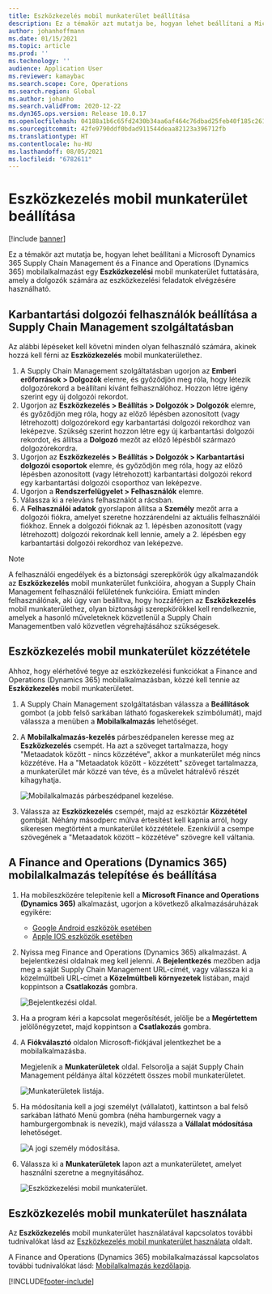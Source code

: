 ```yaml
---
title: Eszközkezelés mobil munkaterület beállítása
description: Ez a témakör azt mutatja be, hogyan lehet beállítani a Microsoft Dynamics 365 Supply Chain Management és a Finance and Operations (Dynamics 365) mobilalkalmazást egy eszközkezelési mobil munkaterület futtatására, amely a dolgozók számára az eszközkezelési feladatok elvégzésére használható.
author: johanhoffmann
ms.date: 01/15/2021
ms.topic: article
ms.prod: ''
ms.technology: ''
audience: Application User
ms.reviewer: kamaybac
ms.search.scope: Core, Operations
ms.search.region: Global
ms.author: johanho
ms.search.validFrom: 2020-12-22
ms.dyn365.ops.version: Release 10.0.17
ms.openlocfilehash: 04188a1b6c65fd2430b34aa6af464c76dbad25feb40f185c261e10896bb2396b
ms.sourcegitcommit: 42fe9790ddf0bdad911544deaa82123a396712fb
ms.translationtype: HT
ms.contentlocale: hu-HU
ms.lasthandoff: 08/05/2021
ms.locfileid: "6782611"
---
```

# <a name="set-up-the-asset-management-mobile-workspace"></a>Eszközkezelés mobil munkaterület beállítása

[!include [banner](../includes/banner.md)]

Ez a témakör azt mutatja be, hogyan lehet beállítani a Microsoft Dynamics 365 Supply Chain Management és a Finance and Operations (Dynamics 365) mobilalkalmazást egy **Eszközkezelési** mobil munkaterület futtatására, amely a dolgozók számára az eszközkezelési feladatok elvégzésére használható.

## <a name="set-up-maintenance-worker-users-in-supply-chain-management"></a>Karbantartási dolgozói felhasználók beállítása a Supply Chain Management szolgáltatásban

Az alábbi lépéseket kell követni minden olyan felhasználó számára, akinek hozzá kell férni az **Eszközkezelés** mobil munkaterülethez.

1. A Supply Chain Management szolgáltatásban ugorjon az **Emberi erőforrások \> Dolgozók** elemre, és győződjön meg róla, hogy létezik dolgozórekord a beállítani kívánt felhasználóhoz. Hozzon létre igény szerint egy új dolgozói rekordot.
1. Ugorjon az **Eszközkezelés \> Beállítás \> Dolgozók \> Dolgozók** elemre, és győződjön meg róla, hogy az előző lépésben azonosított (vagy létrehozott) dolgozórekord egy karbantartási dolgozói rekordhoz van leképezve. Szükség szerint hozzon létre egy új karbantartási dolgozói rekordot, és állítsa a **Dolgozó** mezőt az előző lépésből származó dolgozórekordra.
1. Ugorjon az **Eszközkezelés \> Beállítás \> Dolgozók \> Karbantartási dolgozói csoportok** elemre, és győződjön meg róla, hogy az előző lépésben azonosított (vagy létrehozott) karbantartási dolgozói rekord egy karbantartási dolgozói csoporthoz van leképezve.
1. Ugorjon a **Rendszerfelügyelet \> Felhasználók** elemre.
1. Válassza ki a releváns felhasználót a rácsban.
1. A **Felhasználói adatok** gyorslapon állítsa a **Személy** mezőt arra a dolgozói fiókra, amelyet szeretne hozzárendelni az aktuális felhasználói fiókhoz. Ennek a dolgozói fióknak az 1. lépésben azonosított (vagy létrehozott) dolgozói rekordnak kell lennie, amely a 2. lépésben egy karbantartási dolgozói rekordhoz van leképezve.

> [!NOTE]
> A felhasználói engedélyek és a biztonsági szerepkörök úgy alkalmazandók az **Eszközkezelés** mobil munkaterület funkcióira, ahogyan a Supply Chain Management felhasználói felületének funkcióira. Emiatt minden felhasználónak, aki úgy van beállítva, hogy hozzáférjen az **Eszközkezelés** mobil munkaterülethez, olyan biztonsági szerepkörökkel kell rendelkeznie, amelyek a hasonló műveleteknek közvetlenül a Supply Chain Managementben való közvetlen végrehajtásához szükségesek.

## <a name="publish-the-asset-management-mobile-workspace"></a>Eszközkezelés mobil munkaterület közzététele

Ahhoz, hogy elérhetővé tegye az eszközkezelési funkciókat a Finance and Operations (Dynamics 365) mobilalkalmazásban, közzé kell tennie az **Eszközkezelés** mobil munkaterületet.

1. A Supply Chain Management szolgáltatásban válassza a **Beállítások** gombot (a jobb felső sarkában látható fogaskerekek szimbólumát), majd válassza a menüben a **Mobilalkalmazás** lehetőséget.
1. A **Mobilalkalmazás-kezelés** párbeszédpanelen keresse meg az **Eszközkezelés** csempét. Ha azt a szöveget tartalmazza, hogy "Metaadatok között - nincs közzétéve", akkor a munkaterület még nincs közzétéve. Ha a "Metaadatok között - közzétett" szöveget tartalmazza, a munkaterület már közzé van téve, és a művelet hátralévő részét kihagyhatja.

    ![Mobilalkalmazás párbeszédpanel kezelése.](media/mobile-workspaces.png "Mobilalkalmazás párbeszédpanel kezelése")

1. Válassza az **Eszközkezelés** csempét, majd az eszköztár **Közzététel** gombját. Néhány másodperc múlva értesítést kell kapnia arról, hogy sikeresen megtörtént a munkaterület közzététele. Ezenkívül a csempe szövegének a "Metaadatok között – közzétéve" szövegre kell váltania.

## <a name="install-and-set-up-the-finance-and-operations-dynamics-365-mobile-app"></a>A Finance and Operations (Dynamics 365) mobilalkalmazás telepítése és beállítása

1. Ha mobileszközére telepítenie kell a **Microsoft Finance and Operations (Dynamics 365)** alkalmazást, ugorjon a következő alkalmazásáruházak egyikére:

    - [Google Android eszközök esetében](https://go.microsoft.com/fwlink/?linkid=850662)
    - [Apple IOS eszközök esetében](https://go.microsoft.com/fwlink/?linkid=850663)

1. Nyissa meg Finance and Operations (Dynamics 365) alkalmazást. A bejelentkezési oldalnak meg kell jelenni. A **Bejelentkezés** mezőben adja meg a saját Supply Chain Management URL-címét, vagy válassza ki a közelmúltbeli URL-címet a **Közelmúltbeli környezetek** listában, majd koppintson a **Csatlakozás** gombra.

    ![Bejelentkezési oldal.](media/mobile-app-sign-in.png "Bejelentkezési oldal")

1. Ha a program kéri a kapcsolat megerősítését, jelölje be a **Megértettem** jelölőnégyzetet, majd koppintson a **Csatlakozás** gombra.
1. A **Fiókválasztó** oldalon Microsoft-fiókjával jelentkezhet be a mobilalkalmazásba.

    Megjelenik a **Munkaterületek** oldal. Felsorolja a saját Supply Chain Management példánya által közzétett összes mobil munkaterületet.

    ![Munkaterületek listája.](media/mobile-app-workspaces.png "Munkaterületek listája")

1. Ha módosítania kell a jogi személyt (vállalatot), kattintson a bal felső sarkában látható Menü gombra (néha hamburgernek vagy a hamburgergombnak is nevezik), majd válassza a **Vállalat módosítása** lehetőséget.

    ![A jogi személy módosítása.](media/mobile-app-change-comp.png "A jogi személy módosítása")

1. Válassza ki a **Munkaterületek** lapon azt a munkaterületet, amelyet használni szeretne a megnyitásához.

    ![Eszközkezelési mobil munkaterület.](media/mobile-app-asset-workspace.png "Eszközkezelési mobil munkaterület")

## <a name="work-with-the-asset-management-mobile-workspace"></a>Eszközkezelés mobil munkaterület használata

Az **Eszközkezelés** mobil munkaterület használatával kapcsolatos további tudnivalókat lásd az [Eszközkezelés mobil munkaterület használata](asset-management-mobile-workspace.md) oldalt.

A Finance and Operations (Dynamics 365) mobilalkalmazással kapcsolatos további tudnivalókat lásd: [Mobilalkalmazás kezdőlapja](../../fin-ops-core/dev-itpro/mobile-apps/Mobile-app-home-page.md).


[!INCLUDE[footer-include](../../includes/footer-banner.md)]
